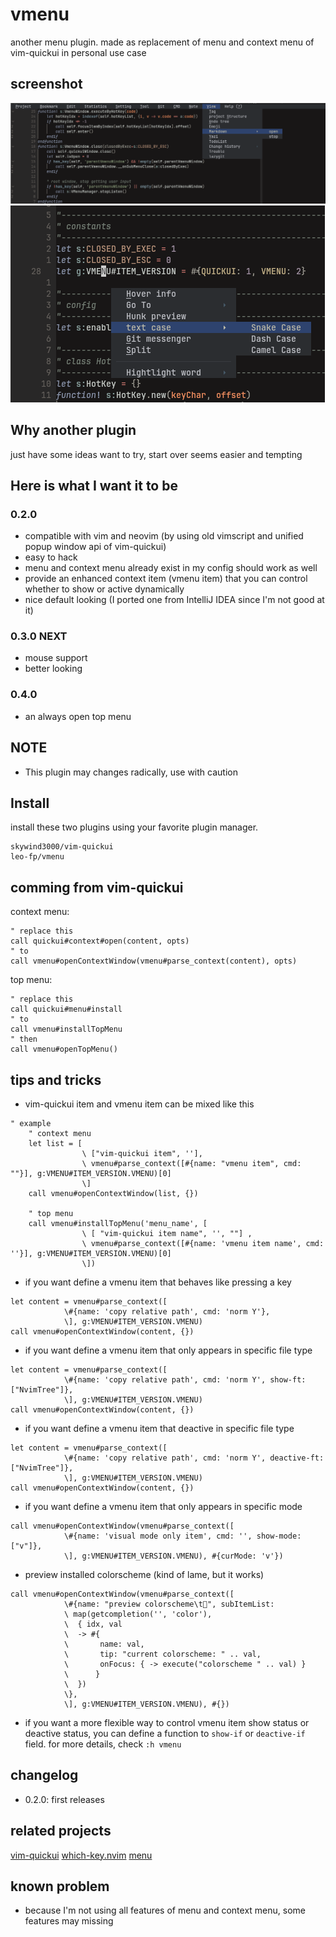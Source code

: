 # vmenu
another menu plugin. made as replacement of menu and context menu of vim-quickui in personal use
case

## screenshot
![top-menu](./screenshot/top-menu.png)
![context-menu](./screenshot/context-menu.png)

## Why another plugin
just have some ideas want to try, start over seems easier and tempting

## Here is what I want it to be
### 0.2.0
* compatible with vim and neovim (by using old vimscript and unified popup window api of vim-quickui)
* easy to hack
* menu and context menu already exist in my config should work as well
* provide an enhanced context item (vmenu item) that you can control whether to show or active dynamically
* nice default looking (I ported one from IntelliJ IDEA since I'm not good at it)
### 0.3.0 NEXT
* mouse support
* better looking

### 0.4.0
* an always open top menu

## NOTE
* This plugin may changes radically, use with caution

## Install
install these two plugins using your favorite plugin manager.
```
skywind3000/vim-quickui
leo-fp/vmenu

```
## comming from vim-quickui
context menu:
```vimscript
" replace this
call quickui#context#open(content, opts)
" to
call vmenu#openContextWindow(vmenu#parse_context(content), opts)

```
top menu:
```vimscript
" replace this
call quickui#menu#install
" to
call vmenu#installTopMenu
" then
call vmenu#openTopMenu()

```

## tips and tricks
* vim-quickui item and vmenu item can be mixed like this
```vimscript
" example
    " context menu
    let list = [
                \ ["vim-quickui item", ''],
                \ vmenu#parse_context([#{name: "vmenu item", cmd: ""}], g:VMENU#ITEM_VERSION.VMENU)[0]
                \]
    call vmenu#openContextWindow(list, {})

    " top menu
    call vmenu#installTopMenu('menu_name', [
                \ [ "vim-quickui item name", '', ""] ,
                \ vmenu#parse_context([#{name: 'vmenu item name', cmd: ''}], g:VMENU#ITEM_VERSION.VMENU)[0]
                \])
```

* if you want define a vmenu item that behaves like pressing a key
```vimscript
let content = vmenu#parse_context([
            \#{name: 'copy relative path', cmd: 'norm Y'},
            \], g:VMENU#ITEM_VERSION.VMENU)
call vmenu#openContextWindow(content, {})

```
* if you want define a vmenu item that only appears in specific file type
```vimscript
let content = vmenu#parse_context([
            \#{name: 'copy relative path', cmd: 'norm Y', show-ft: ["NvimTree"]},
            \], g:VMENU#ITEM_VERSION.VMENU)
call vmenu#openContextWindow(content, {})

```
* if you want define a vmenu item that deactive in specific file type
```vimscript
let content = vmenu#parse_context([
            \#{name: 'copy relative path', cmd: 'norm Y', deactive-ft: ["NvimTree"]},
            \], g:VMENU#ITEM_VERSION.VMENU)
call vmenu#openContextWindow(content, {})

```

* if you want define a vmenu item that only appears in specific mode
```vimscript
call vmenu#openContextWindow(vmenu#parse_context([
            \#{name: 'visual mode only item', cmd: '', show-mode: ["v"]},
            \], g:VMENU#ITEM_VERSION.VMENU), #{curMode: 'v'})

```

* preview installed colorscheme (kind of lame, but it works)
```vimscript
call vmenu#openContextWindow(vmenu#parse_context([
            \#{name: "preview colorscheme\t", subItemList:
            \ map(getcompletion('', 'color'),
            \  { idx, val
            \  -> #{
            \       name: val,
            \       tip: "current colorscheme: " .. val,
            \       onFocus: { -> execute("colorscheme " .. val) }
            \      }
            \  })
            \},
            \], g:VMENU#ITEM_VERSION.VMENU), #{})
```

* if you want a more flexible way to control vmenu item show status or deactive status, you can
define a function to `show-if` or `deactive-if` field. for more details, check `:h vmenu`

## changelog
* 0.2.0: first releases

## related projects
[vim-quickui](https://github.com/skywind3000/vim-quickui)
[which-key.nvim](https://github.com/folke/which-key.nvim)
[menu](https://github.com/nvzone/menu)

## known problem
* because I'm not using all features of menu and context menu, some features may missing
